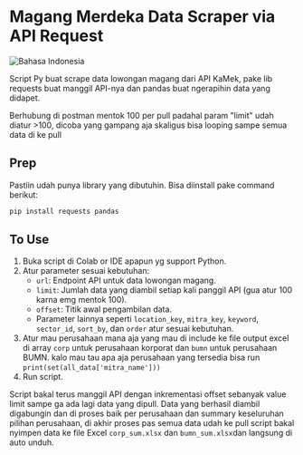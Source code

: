 # Magang Merdeka Data Scraper via API Request 

![Bahasa Indonesia](https://img.shields.io/badge/Bahasa-Indonesia-blue.svg)

Script Py buat scrape data lowongan magang dari API KaMek, pake lib requests buat manggil API-nya dan pandas buat ngerapihin data yang didapet.

Berhubung di postman mentok 100 per pull padahal param "limit" udah diatur >100, dicoba yang gampang aja skaligus bisa looping sampe semua data di ke pull 

## Prep
Pastiin udah punya library yang dibutuhin. Bisa diinstall pake command berikut:

```bash
pip install requests pandas
```

## To Use

1. Buka script di Colab or IDE apapun yg support Python.
2. Atur parameter sesuai kebutuhan:
   - `url`: Endpoint API untuk data lowongan magang.
   - `limit`: Jumlah data yang diambil setiap kali panggil API (gua atur 100 karna emg mentok 100).
   - `offset`: Titik awal pengambilan data.
   - Parameter lainnya seperti `location_key`, `mitra_key`, `keyword`, `sector_id`, `sort_by`, dan `order` atur sesuai kebutuhan.
3. Atur mau perusahaan mana aja yang mau di include ke file output excel di array `corp` untuk perusahaan korporat dan `bumn` untuk perusahaan BUMN. kalo mau tau apa aja perusahaan yang tersedia bisa run `print(set(all_data['mitra_name']))`
4. Run script.

Script bakal terus manggil API dengan inkrementasi offset sebanyak value limit sampe ga ada lagi data yang dipull. Data yang berhasil diambil digabungin dan di proses baik per perusahaan dan summary keseluruhan pilihan perusahaan, di akhir proses pas semua data udah ke pull script bakal nyimpen data ke file Excel `corp_sum.xlsx` dan `bumn_sum.xlsx`dan langsung di auto unduh.


